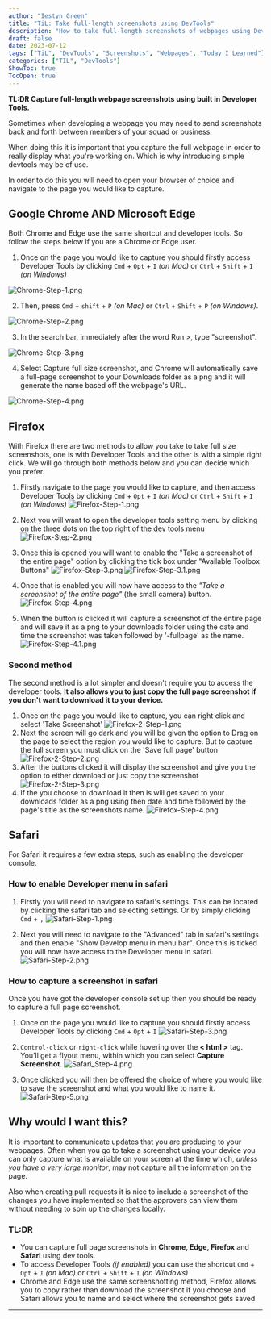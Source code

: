 ```yaml
---
author: "Iestyn Green"
title: "TiL: Take full-length screenshots using DevTools"
description: "How to take full-length screenshots of webpages using DevTools"
draft: false
date: 2023-07-12
tags: ["TiL", "DevTools", "Screenshots", "Webpages", "Today I Learned"]
categories: ["TIL", "DevTools"]
ShowToc: true
TocOpen: true
---
```


**TL:DR Capture full-length webpage screenshots using built in Developer Tools.**

Sometimes when developing a webpage you may need to send screenshots back and forth between members of your squad or business.

When doing this it is important that you capture the full webpage in order to really display what you're working on. Which is why introducing simple devtools may be of use.

In order to do this you will need to open your browser of choice and navigate to the page you would like to capture.

## Google Chrome AND Microsoft Edge

Both Chrome and Edge use the same shortcut and developer tools. So follow the steps below if you are a Chrome or Edge user.

1. Once on the page you would like to capture you should firstly access Developer Tools by clicking `Cmd` + `Opt` + `I` *(on Mac)* or `Ctrl` + `Shift` + `I` *(on Windows)*

![Chrome-Step-1.png](images%2FChrome-Step-1.png)

2. Then, press `Cmd` + `shift` + `P` *(on Mac)* or `Ctrl` + `Shift` + `P` *(on Windows)*.

![Chrome-Step-2.png](images%2FChrome-Step-2.png)

3. In the search bar, immediately after the word Run >, type "screenshot".

![Chrome-Step-3.png](images%2FChrome-Step-3.png)

4. Select Capture full size screenshot, and Chrome will automatically save a full-page screenshot to your Downloads folder as a png and it will generate the name based off the webpage's URL.

![Chrome-Step-4.png](images%2FChrome-Step-4.png)

## Firefox
With Firefox there are two methods to allow you take to take full size screenshots, one is with Developer Tools and the other is with a simple right click. We will go through both methods below and you can decide which you prefer.

1. Firstly navigate to the page you would like to capture, and then access Developer Tools by clicking `Cmd` + `Opt` + `I` *(on Mac)* or `Ctrl` + `Shift` + `I` *(on Windows)*
![Firefox-Step-1.png](images%2FFirefox-Step-1.png)

2. Next you will want to open the developer tools setting menu by clicking on the three dots on the top right of the dev tools menu
![Firefox-Step-2.png](images%2FFirefox-Step-2.png)

3. Once this is opened you will want to enable the "Take a screenshot of the entire page" option by clicking the tick box under "Available Toolbox Buttons"
![Firefox-Step-3.png](images%2FFirefox-Step-3.png)
![Firefox-Step-3.1.png](images%2FFirefox-Step-3.1.png)

4. Once that is enabled you will now have access to the *"Take a screenshot of the entire page"* (the small camera) button.
   ![Firefox-Step-4.png](images%2FFirefox-Step-4.png)

5. When the button is clicked it will capture a screenshot of the entire page and will save it as a png to your downloads folder using the date and time the screenshot was taken followed by '-fullpage' as the name.
    ![Firefox-Step-4.1.png](images%2FFirefox-Step-5.png)
 
### Second method   

The second method is a lot simpler and doesn't require you to access the developer tools.
**It also allows you to just copy the full page screenshot if you don't want to download it to your device.**

1. Once on the page you would like to capture, you can right click and select 'Take Screenshot'
![Firefox-2-Step-1.png](images%2FFirefox-2-Step-1.png)
2. Next the screen will go dark and you will be given the option to Drag on the page to select the region you would like to capture. But to capture the full screen you must click on the 'Save full page' button
![Firefox-2-Step-2.png](images%2FFirefox-2-Step-2.png)
3. After the buttons clicked it will display the screenshot and give you the option to either download or just copy the screenshot
![Firefox-2-Step-3.png](images%2FFirefox-2-Step-3.png)
4. If the you choose to download it then is will get saved to your downloads folder as a png using then date and time followed by the page's title as the screenshots name.
![Firefox-Step-4.png](images%2FFirefox-Step-4.png)
## Safari
For Safari it requires a few extra steps, such as enabling the developer console.

### How to enable Developer menu in safari
1. Firstly you will need to navigate to safari's settings. This can be located by clicking the safari tab and selecting settings. Or by simply clicking `Cmd` + `,`
![Safari-Step-1.png](images%2FSafari-Step-1.png)
 
2. Next you will need to navigate to the "Advanced" tab in safari's settings and then enable "Show Develop menu in menu bar". Once this is ticked you will now have access to the Developer menu in safari.
![Safari-Step-2.png](images%2FSafari-Step-2.png)

### How to capture a screenshot in safari
Once you have got the developer console set up then you should be ready to capture a full page screenshot.

1. Once on the page you would like to capture you should firstly access Developer Tools by clicking `Cmd` + `Opt` + `I`
![Safari-Step-3.png](images%2FSafari-Step-3.png)

2. `Control-click` or `right-click` while hovering over the **< html >** tag. You’ll get a flyout menu, within which you can select **Capture Screenshot**.
![Safari_Step-4.png](images%2FSafari-Step-4..png)

3. Once clicked you will then be offered the choice of where you would like to save the screenshot and what you would like to name it.
![Safari-Step-5.png](images%2FSafari-Step-5.png)


## Why would I want this?
It is important to communicate updates that you are producing to your webpages. Often when you go to take a screenshot using your device you can only capture what is available on your screen at the time which, *unless you have a very large monitor*, may not capture all the information on the page.

Also when creating pull requests it is nice to include a screenshot of the changes you have implemented so that the approvers can view them without needing to spin up the changes locally.

### TL:DR

- You can capture full page screenshots in **Chrome, Edge, Firefox** and **Safari** using dev tools.
- To access Developer Tools *(if enabled)* you can use the shortcut `Cmd` + `Opt` + `I` *(on Mac)* or `Ctrl` + `Shift` + `I` *(on Windows)*
- Chrome and Edge use the same screenshotting method, Firefox allows you to copy rather than download the screenshot if you choose and Safari allows you to name and select where the screenshot gets saved.
---
